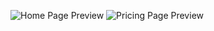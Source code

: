 ![Home Page Preview](./client/public/screenshots/home-page.png)
![Pricing Page Preview](./client/public/screenshots/pricing-page.png)
